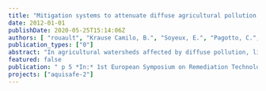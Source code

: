 ```yaml
---
title: "Mitigation systems to attenuate diffuse agricultural pollution: location and design choice"
date: 2012-01-01
publishDate: 2020-05-25T15:14:06Z
authors: [ "rouault", "Krause Camilo, B.", "Soyeux, E.", "Pagotto, C.", "Périllon, C.", "wicke", "Breuer, L.", "Litz, N." ]
publication_types: ["0"]
abstract: "In agricultural watersheds affected by diffuse pollution, limitation of fertilizer and pesticide application may not be sufficient to achieve good river water quality. After waterworks had to be closed in Brittany due to elevated nitrate concentrations in the river Ic (> 50 mg-NO3 L-1), the project Aquisafe has been initiated. The objective of Aquisafe is to reduce pollutant loads (nitrate and pesticides) from agricultural fields by implementation of near-natural mitigation zones at diffuse pollution hotspots at the head of watersheds. Simple and small solutions have to be designed in order to more efficiently reduce nitrate and pesticide concentrations in receiving rivers. In addition, a planning tool has to be developed to determine optimal locations to construct these systems. Finally, a tool to assess the effectiveness of these reactive zones on watershed water quality will be implemented. In order to reach the first objective, design features are tested on three scales: 1) laboratory scale, 2) technical scale and 3) field scale. 1) In the laboratory, column experiments were conducted with different organic substrates at short hydraulic residence times (HRT). The efficiency for parallel reduction of nitrate and two common herbicides in Europe, Bentazon and Isoproturon, was explored (Krause Camilo, 2012). 2) In technical scale, two parallel swales were filled with the most suitable material determined in (1) for a one year test. The influence of HRT and temperature was investigated. For nitrate, high reduction could be achieved at short HRT; results for herbicides still have to be confirmed. 3) One infiltration ditch and two simple wetlands were constructed in Brittany (France), taking into account experiences from other scales. These systems are now monitored to investigate the effects of upscaling. Site locations were chosen based on a validated and repeatable GIS-based overlay method that prioritises zones of potential contribution to nitrate pollution (Orlikowski et al, 2011). Additionally, a new wetland module is being developed for the Soil and Water Assessment Tool (SWAT). It allows to predict impacts of wetland constructions on nitrate concentrations in receiving rivers; the module is now implemented but still has to be calibrated with in situ monitoring results. The presentation will focus on results of the up-scaling approach, and will show how the tools of Aquisafe can be used for supporting the development of strategies at catchment scale."
featured: false
publication: " p 5 *In:* 1st European Symposium on Remediation Technologies and their Integration in Water Management. Barcelona, Spain. 25-26 September 2012"
projects: ["aquisafe-2"]
---
```


